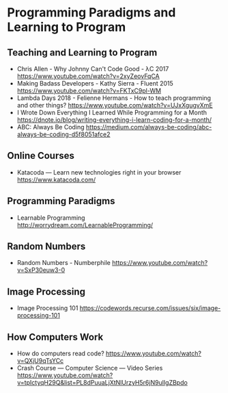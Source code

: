 # Programming Paradigms and Learning to Program

## Teaching and Learning to Program

* Chris Allen - Why Johnny Can't Code Good - λC 2017
  https://www.youtube.com/watch?v=2xyZeovFqCA
* Making Badass Developers - Kathy Sierra - Fluent 2015
  https://www.youtube.com/watch?v=FKTxC9pl-WM
* Lambda Days 2018 - Felienne Hermans - How to teach programming and other things?
  https://www.youtube.com/watch?v=UJxXgugvXmE
* I Wrote Down Everything I Learned While Programming for a Month
  https://dnote.io/blog/writing-everything-i-learn-coding-for-a-month/
* ABC: Always Be Coding
  https://medium.com/always-be-coding/abc-always-be-coding-d5f8051afce2

## Online Courses

* Katacoda — Learn new technologies right in your browser
  https://www.katacoda.com/

## Programming Paradigms

* Learnable Programming
  http://worrydream.com/LearnableProgramming/
  
## Random Numbers

* Random Numbers - Numberphile
  https://www.youtube.com/watch?v=SxP30euw3-0

## Image Processing

* Image Processing 101
  https://codewords.recurse.com/issues/six/image-processing-101

## How Computers Work

* How do computers read code?
  https://www.youtube.com/watch?v=QXjU9qTsYCc
* Crash Course — Computer Science — Video Series
  https://www.youtube.com/watch?v=tpIctyqH29Q&list=PL8dPuuaLjXtNlUrzyH5r6jN9ulIgZBpdo
